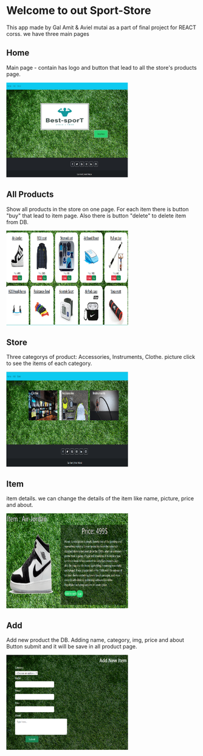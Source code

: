 # Welcome to out Sport-Store
This app made by Gal Amit & Aviel mutai as a part of final project for REACT corss.
we have three main pages

## Home 
Main page - contain has logo and button that lead to all the store's products page.

<img src="src\README_img\home.jpg"  width="320" height="250" alt="Alt text1" >

## All Products 
Show all products in the store on one page.
For each item there is button "buy" that lead to item page.
Also there is button "delete" to delete item from DB.

<img src="src\README_img\AllProducts.png"  width="320" height="250" alt="Alt text2" >

## Store 
Three categorys of product: Accessories, Instruments, Clothe.
picture click to see the items of each category.

<img src="src\README_img\Storeimg.png"  width="320" height="250" alt="Alt text3" >

## Item
item details. we can change the details of the item like name, picture, price and about.

<img src="src\README_img\ItemDetails.png"  width="320" height="250" alt="Alt text4" >

## Add 
Add new product the DB.
Adding name, category, img, price and about
Button submit and it will be save in all product page.

<img src="src\README_img\Add Product.png"  width="320" height="250" alt="Alt text5" >
 


